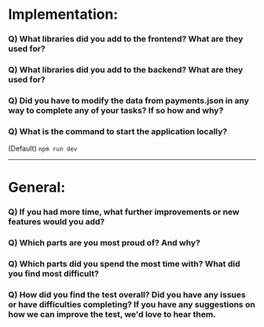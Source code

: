 # Implementation:

### Q) What libraries did you add to the frontend? What are they used for?

### Q) What libraries did you add to the backend? What are they used for?

### Q) Did you have to modify the data from payments.json in any way to complete any of your tasks? If so how and why?

### Q) What is the command to start the application locally?

(Default) `npm run dev`

---

# General:

### Q) If you had more time, what further improvements or new features would you add?

### Q) Which parts are you most proud of? And why?

### Q) Which parts did you spend the most time with? What did you find most difficult?

### Q) How did you find the test overall? Did you have any issues or have difficulties completing? If you have any suggestions on how we can improve the test, we'd love to hear them.
